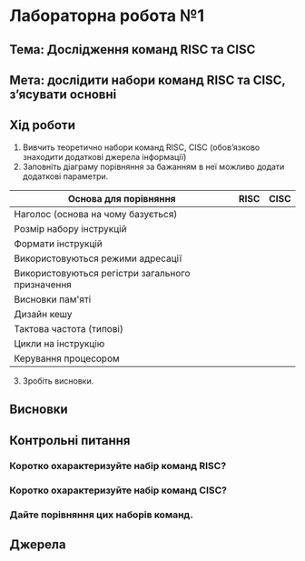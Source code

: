 # Лабораторна робота №1
## Тема: Дослідження команд RISC та CISC
## Мета: дослідити набори команд RISC та CISC, з’ясувати основні
## Хід роботи
1. Вивчить теоретично набори команд RISC, CISC (обов’язково знаходити додаткові джерела інформації)
2. Заповніть діаграму порівняння за бажанням в неї можливо додати додаткові параметри.

| Основа для порівняння              | RISC |CISC|
|------------------------------------|------|----|
| Наголос (основа на чому базується) |      |    |
|Розмір набору інструкцій            |      |    |
| Формати інструкцій                 |      |    |
| Використовуються режими адресації  |      |    |
| Використовуються регістри загального призначення |  ||
| Висновки пам'яті |  ||
| Дизайн кешу |  ||
| Тактова частота (типові) |  ||
| Цикли на інструкцію |  ||
| Керування процесором |  ||
3. Зробіть висновки.
## Висновки
## Контрольні питання
### Коротко охарактеризуйте набір команд RISC?

### Коротко охарактеризуйте набір команд CISC?

### Дайте порівняння цих наборів команд.
## Джерела
